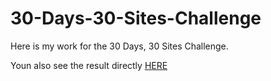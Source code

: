 # 30-Days-30-Sites-Challenge
Here is my work for the 30 Days, 30 Sites Challenge.

Youn also see the result directly [HERE](https://codepen.io/collection/DdVPKr/)
